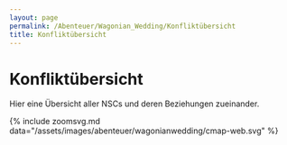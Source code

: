 ```yaml
---
layout: page
permalink: /Abenteuer/Wagonian_Wedding/Konfliktübersicht
title: Konfliktübersicht
---
```


# Konfliktübersicht

Hier eine Übersicht aller NSCs und deren Beziehungen zueinander.

{% include zoomsvg.md data="/assets/images/abenteuer/wagonianwedding/cmap-web.svg" %}

